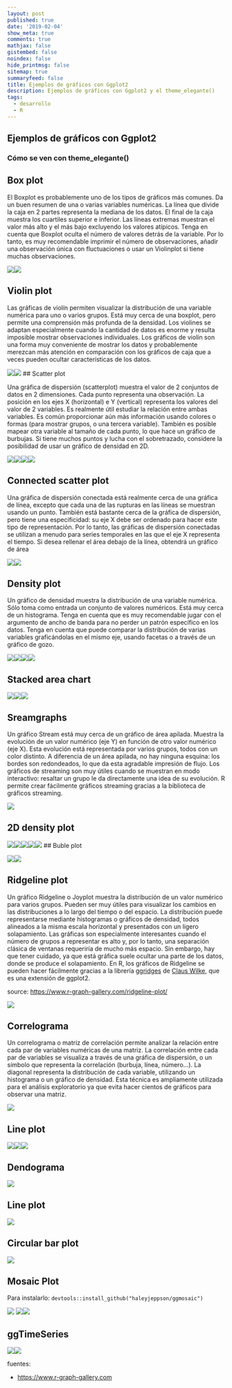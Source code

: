 ```yaml
---
layout: post
published: true
date: '2019-02-04'
show_meta: true
comments: true
mathjax: false
gistembed: false
noindex: false
hide_printmsg: false
sitemap: true
summaryfeed: false
title: Ejemplos de gráficos con Ggplot2
description: Ejemplos de gráficos con Ggplot2 y el theme_elegante()
tags:
  - desarrollo
  - R
---
```


Ejemplos de gráficos con Ggplot2
--------------------------------

### Cómo se ven con theme\_elegante()

Box plot
--------

El Boxplot es probablemente uno de los tipos de gráficos más comunes. Da un buen resumen de una o varias variables numéricas. La línea que divide la caja en 2 partes representa la mediana de los datos. El final de la caja muestra los cuartiles superior e inferior. Las líneas extremas muestran el valor más alto y el más bajo excluyendo los valores atípicos. Tenga en cuenta que Boxplot oculta el número de valores detrás de la variable. Por lo tanto, es muy recomendable imprimir el número de observaciones, añadir una observación única con fluctuaciones o usar un Violinplot si tiene muchas observaciones.

![](ggplot_samples_files/figure-markdown_github/unnamed-chunk-1-1.png)![](ggplot_samples_files/figure-markdown_github/unnamed-chunk-1-2.png)

Violin plot
-----------

Las gráficas de violín permiten visualizar la distribución de una variable numérica para uno o varios grupos. Está muy cerca de una boxplot, pero permite una comprensión más profunda de la densidad. Los violines se adaptan especialmente cuando la cantidad de datos es enorme y resulta imposible mostrar observaciones individuales. Los gráficos de violín son una forma muy conveniente de mostrar los datos y probablemente merezcan más atención en comparación con los gráficos de caja que a veces pueden ocultar características de los datos.

![](ggplot_samples_files/figure-markdown_github/unnamed-chunk-2-1.png)![](ggplot_samples_files/figure-markdown_github/unnamed-chunk-2-2.png) \#\# Scatter plot

Una gráfica de dispersión (scatterplot) muestra el valor de 2 conjuntos de datos en 2 dimensiones. Cada punto representa una observación. La posición en los ejes X (horizontal) e Y (vertical) representa los valores del valor de 2 variables. Es realmente útil estudiar la relación entre ambas variables. Es común proporcionar aún más información usando colores o formas (para mostrar grupos, o una tercera variable). También es posible mapear otra variable al tamaño de cada punto, lo que hace un gráfico de burbujas. Si tiene muchos puntos y lucha con el sobretrazado, considere la posibilidad de usar un gráfico de densidad en 2D.

![](ggplot_samples_files/figure-markdown_github/unnamed-chunk-3-1.png)![](ggplot_samples_files/figure-markdown_github/unnamed-chunk-3-2.png)![](ggplot_samples_files/figure-markdown_github/unnamed-chunk-3-3.png)![](ggplot_samples_files/figure-markdown_github/unnamed-chunk-3-4.png)

Connected scatter plot
----------------------

Una gráfica de dispersión conectada está realmente cerca de una gráfica de línea, excepto que cada una de las rupturas en las líneas se muestran usando un punto. También está bastante cerca de la gráfica de dispersión, pero tiene una especificidad: su eje X debe ser ordenado para hacer este tipo de representación. Por lo tanto, las gráficas de dispersión conectadas se utilizan a menudo para series temporales en las que el eje X representa el tiempo. Si desea rellenar el área debajo de la línea, obtendrá un gráfico de área

![](ggplot_samples_files/figure-markdown_github/unnamed-chunk-4-1.png)![](ggplot_samples_files/figure-markdown_github/unnamed-chunk-4-2.png)

Density plot
------------

Un gráfico de densidad muestra la distribución de una variable numérica. Sólo toma como entrada un conjunto de valores numéricos. Está muy cerca de un histograma. Tenga en cuenta que es muy recomendable jugar con el argumento de ancho de banda para no perder un patrón específico en los datos. Tenga en cuenta que puede comparar la distribución de varias variables graficándolas en el mismo eje, usando facetas o a través de un gráfico de gozo.

![](ggplot_samples_files/figure-markdown_github/unnamed-chunk-5-1.png)![](ggplot_samples_files/figure-markdown_github/unnamed-chunk-5-2.png)![](ggplot_samples_files/figure-markdown_github/unnamed-chunk-5-3.png)![](ggplot_samples_files/figure-markdown_github/unnamed-chunk-5-4.png)

Stacked area chart
------------------

![](ggplot_samples_files/figure-markdown_github/unnamed-chunk-6-1.png)![](ggplot_samples_files/figure-markdown_github/unnamed-chunk-6-2.png)![](ggplot_samples_files/figure-markdown_github/unnamed-chunk-6-3.png)

Sreamgraphs
-----------

Un gráfico Stream está muy cerca de un gráfico de área apilada. Muestra la evolución de un valor numérico (eje Y) en función de otro valor numérico (eje X). Esta evolución está representada por varios grupos, todos con un color distinto. A diferencia de un área apilada, no hay ninguna esquina: los bordes son redondeados, lo que da esta agradable impresión de flujo. Los gráficos de streaming son muy útiles cuando se muestran en modo interactivo: resaltar un grupo le da directamente una idea de su evolución. R permite crear fácilmente gráficos streaming gracias a la biblioteca de gráficos streaming.

![](ggplot_samples_files/figure-markdown_github/unnamed-chunk-7-1.png)

2D density plot
---------------

![](ggplot_samples_files/figure-markdown_github/unnamed-chunk-8-1.png)![](ggplot_samples_files/figure-markdown_github/unnamed-chunk-8-2.png)![](ggplot_samples_files/figure-markdown_github/unnamed-chunk-8-3.png)![](ggplot_samples_files/figure-markdown_github/unnamed-chunk-8-4.png)![](ggplot_samples_files/figure-markdown_github/unnamed-chunk-8-5.png) \#\# Buble plot

![](ggplot_samples_files/figure-markdown_github/unnamed-chunk-9-1.png)![](ggplot_samples_files/figure-markdown_github/unnamed-chunk-9-2.png)

Ridgeline plot
--------------

Un gráfico Ridgeline o Joyplot muestra la distribución de un valor numérico para varios grupos. Pueden ser muy útiles para visualizar los cambios en las distribuciones a lo largo del tiempo o del espacio. La distribución puede representarse mediante histogramas o gráficos de densidad, todos alineados a la misma escala horizontal y presentados con un ligero solapamiento. Las gráficas son especialmente interesantes cuando el número de grupos a representar es alto y, por lo tanto, una separación clásica de ventanas requeriría de mucho más espacio. Sin embargo, hay que tener cuidado, ya que está gráfica suele ocultar una parte de los datos, donde se produce el solapamiento. En R, los gráficos de Ridgeline se pueden hacer fácilmente gracias a la librería [ggridges](https://github.com/clauswilke/ggridges) de [Claus Wilke](http://wilkelab.org/), que es una extensión de ggplot2.

source: <https://www.r-graph-gallery.com/ridgeline-plot/>

![](ggplot_samples_files/figure-markdown_github/unnamed-chunk-10-1.png)

Correlograma
------------

Un correlograma o matriz de correlación permite analizar la relación entre cada par de variables numéricas de una matriz. La correlación entre cada par de variables se visualiza a través de una gráfica de dispersión, o un símbolo que representa la correlación (burbuja, línea, número...). La diagonal representa la distribución de cada variable, utilizando un histograma o un gráfico de densidad. Esta técnica es ampliamente utilizada para el análisis exploratorio ya que evita hacer cientos de gráficos para observar una matriz.

![](ggplot_samples_files/figure-markdown_github/unnamed-chunk-11-1.png)

Line plot
---------

![](ggplot_samples_files/figure-markdown_github/unnamed-chunk-12-1.png)![](ggplot_samples_files/figure-markdown_github/unnamed-chunk-12-2.png)![](ggplot_samples_files/figure-markdown_github/unnamed-chunk-12-3.png)

Dendograma
----------

![](ggplot_samples_files/figure-markdown_github/unnamed-chunk-13-1.png)

Line plot
---------

![](ggplot_samples_files/figure-markdown_github/unnamed-chunk-14-1.png)

Circular bar plot
-----------------

![](ggplot_samples_files/figure-markdown_github/unnamed-chunk-15-1.png)

Mosaic Plot
-----------

Para instalarlo: `devtools::install_github("haleyjeppson/ggmosaic")`

![](ggplot_samples_files/figure-markdown_github/unnamed-chunk-16-1.png) ![](ggplot_samples_files/figure-markdown_github/unnamed-chunk-17-1.png)![](ggplot_samples_files/figure-markdown_github/unnamed-chunk-17-2.png)

ggTimeSeries
------------

![](ggplot_samples_files/figure-markdown_github/unnamed-chunk-18-1.png)![](ggplot_samples_files/figure-markdown_github/unnamed-chunk-18-2.png)

fuentes:

-   <https://www.r-graph-gallery.com>

